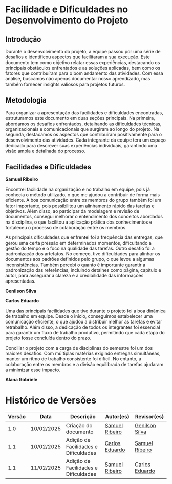 # Facilidade e Dificuldades no Desenvolvimento do Projeto

## Introdução

Durante o desenvolvimento do projeto, a equipe passou por uma série de desafios e identificou aspectos que facilitaram a sua execução. Este documento tem como objetivo relatar essas experiências, destacando os principais obstáculos enfrentados e as soluções aplicadas, bem como os fatores que contribuíram para o bom andamento das atividades. Com essa análise, buscamos não apenas documentar nosso aprendizado, mas também fornecer insights valiosos para projetos futuros.

## Metodologia

Para organizar a apresentação das facilidades e dificuldades encontradas, estruturamos este documento em duas seções principais. Na primeira, abordamos os desafios enfrentados, detalhando as dificuldades técnicas, organizacionais e comunicacionais que surgiram ao longo do projeto. Na segunda, destacamos os aspectos que contribuíram positivamente para o desenvolvimento das atividades. Cada integrante da equipe terá um espaço dedicado para descrever suas experiências individuais, garantindo uma visão ampla e detalhada do processo.

## Facilidades e Dificuldades

**Samuel Ribeiro**

Encontrei facilidade na organização e no trabalho em equipe, pois já conhecia o método utilizado, o que me ajudou a contribuir de forma mais eficiente. A boa comunicação entre os membros do grupo também foi um fator importante, pois possibilitou um alinhamento rápido das tarefas e objetivos. Além disso, ao participar da modelagem e revisão de documentos, consegui melhorar o entendimento dos conceitos abordados na disciplina, o que facilitou a aplicação prática dos conhecimentos e fortaleceu o processo de colaboração entre os membros.

As principais dificuldades que enfrentei foi a frequência das entregas, que gerou uma certa pressão em determinados momentos, dificultando a gestão do tempo e o foco na qualidade das tarefas. Outro desafio foi a padronização dos artefatos. No começo, tive dificuldades para alinhar os documentos aos padrões definidos pelo grupo, o que levou a algumas inconsistências. Também percebi o quanto é importante garantir a padronização das referências, incluindo detalhes como página, capítulo e autor, para assegurar a clareza e a credibilidade das informações apresentadas.

**Genilson Silva**

**Carlos Eduardo**

Uma das principais facilidades que tive durante o projeto foi a boa dinâmica de trabalho em equipe. Desde o início, conseguimos estabelecer uma comunicação eficiente, o que ajudou a distribuir melhor as tarefas e evitar retrabalho. Além disso, a dedicação de todos os integrantes foi essencial para garantir um fluxo de trabalho produtivo, permitindo que cada etapa do projeto fosse concluída dentro do prazo.

Conciliar o projeto com a carga de disciplinas do semestre foi um dos maiores desafios. Com múltiplas matérias exigindo entregas simultâneas, manter um ritmo de trabalho consistente foi difícil. No entanto, a colaboração entre os membros e a divisão equilibrada de tarefas ajudaram a minimizar esse impacto.



**Alana Gabriele**




# Histórico de Versões

| **Versão** | **Data**   | **Descrição**                              | **Autor(es)**                                      | **Revisor(es)**                                    |
| ---------- | ---------- | ------------------------------------------ | -------------------------------------------------- | -------------------------------------------------- |
| 1.0        | 10/02/2025 | Criação do documento                       | [Samuel Ribeiro](https://github.com/SamuelRicosta) | [Genilson Silva](https://github.com/GenilsonJrs)   |
| 1.1        | 10/02/2025 | Adição de Facilidades e Dificuldades                       | [Carlos Eduardo](https://github.com/dudupaz) | [Samuel Ribeiro](https://github.com/SamuelRicosta)   |
| 1.1        | 11/02/2025 | Adição de Facilidades e Dificuldades                       | [Samuel Ribeiro](https://github.com/SamuelRicosta) | [Carlos Eduardo](https://github.com/dudupaz)   |

